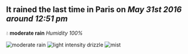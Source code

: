 ## It rained the last time in Paris on *May 31st 2016 around 12:51 pm*
💧  **moderate rain** *Humidity 100%*

![moderate rain](http://openweathermap.org/img/w/10d.png) ![light intensity drizzle](http://openweathermap.org/img/w/09d.png) ![mist](http://openweathermap.org/img/w/50d.png)
